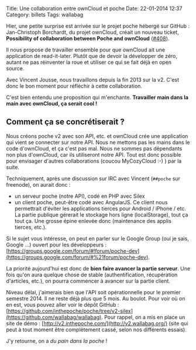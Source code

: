 Title: Une collaboration entre ownCloud et poche
Date: 22-01-2014 12:37
Category: billets
Tags: wallabag

Hier, une petite surprise est arrivée sur le projet poche hébergé sur GitHub : Jan-Christoph Borchardt, du projet ownCloud, créait un nouveau ticket, **Possibility of collaboration between Poche and ownCloud** ([#408](https://github.com/wallabag/wallabag/issues/408)).

Il nous propose de travailler ensemble pour que ownCloud ait une application de read-it-later. Plutôt que de devoir la développer de zéro, autant ne pas réinventer la roue et utiliser ce qui se fait déjà en open source.

Avec Vincent Jousse, nous travaillons depuis la fin 2013 sur la v2. C'est donc le bon moment pour réfléchir à cette collaboration.

C'est bien entendu une proposition qui m'enchante. **Travailler main dans la main avec ownCloud, ça serait cool !**

## Comment ça se concrétiserait ?

Nous créons poche v2 avec son API, etc. et ownCloud crée une application qui vient se connecter sur notre API. Nous ne mettons pas les mains dans le code d'ownCloud, et ça c'est pas mal. Nous ne sommes pas dépendants non plus d'ownCloud, car ils utiliseront notre API.
Tout est donc possible pour envisager d'autres collaborations (coucou MyCozyCloud :-) ) par la suite.

Techniquement, après une discussion sur IRC avec Vincent (`##poche` sur freenode), on aurait donc :
* un serveur poche (notre API), codé en PHP avec Silex
* un client poche, peut-être codé avec AngularJS. Ce client nous permettrait d'éviter les applications tierces pour Android / iPhone / etc. La partie publique gérerait le stockage hors ligne (localStorage), tout ça tout ça. Une grosse épine enlevée donc (maintenance des applis tierces, etc.).

Si le sujet vous intéresse, on peut en parler sur le Google Group (oui je sais, Google ...) ouvert pour les développeurs : [https://groups.google.com/forum/#!forum/poche-dev](https://groups.google.com/forum/#%21forum/poche-dev).

La priorité aujourd'hui est donc de **bien faire avancer la partie serveur**. Une fois qu'on aura quelque chose de stable (authentification, récupération d'articles, etc.), on pourra commencer à avancer sur la partie client.

Niveau délai, j'aimerais bien que l'API soit opérationnelle pour le premier semestre 2014. Il ne reste déjà plus que 5 mois. Au boulot.
Pour voir où on en est, vous pouvez aller voir le dépôt GitHub : [https://github.com/inthepoche/poche/tree/v2-silex](https://github.com/wallabag/wallabag). Pour rappel, on a mis en place un site de démo : [http://v2.inthepoche.com/](http://v2.wallabag.org/) (site qui peut à tout moment être complètement cassé, selon nos différents essais).

J'y retourne, on a _du pain dans la poche_ !
